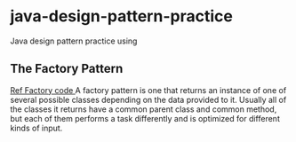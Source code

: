 # java-design-pattern-practice
Java design pattern practice using 

## The Factory Pattern 
[Ref Factory code ](https://github.com/ranjeet-floyd/java-design-pattern-practice/tree/master/src/main/java/com/self/design/pattern/factory)
    A factory pattern is one that returns an instance of one of several possible classes depending on the data provided to it. Usually all of the classes it returns have a common parent class and common method, but each of them performs a task differently and is optimized for different kinds of input.
